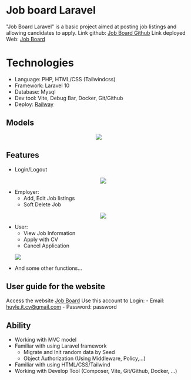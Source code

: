 # Job board Laravel

"Job Board Laravel" is a basic project aimed at posting job listings and allowing candidates to apply.
Link github: [Job Board Github](https://github.com/huyle-itus/Job-board-laravel)
Link deployed Web: [Job Board ](https://job-board-laravel-production.up.railway.app/jobs)


# Technologies

- Language: PHP, HTML/CSS (Tailwindcss)
- Framework: Laravel 10
- Database: Mysql
- Dev tool: Vite, Debug Bar, Docker, Git/Github
- Deploy: [Railway](https://railway.app)

## Models

<p align="center">
    <img src="https://lh3.google.com/u/0/d/1u6yYHE6Yx5ZFBwdTwN0ekAOl-sbiY7PZ=w1920-h868-iv101">
</p>

## Features

- Login/Logout
	<p align="center">
	<img src="https://lh3.google.com/u/0/d/12IIMmUzezF8QEQ7vkM3IW3Si2W82R50I=w1920-h868-iv1">
	</p>
- Employer:
	- Add, Edit Job listings
	- Soft Delete Job
	<p align="center">
	<img src="https://lh3.google.com/u/0/d/1jges14z2CtUlFLCFdUNaOq4nLMKNFUcm=w1920-h868-iv1">
		</p>
- User:
	- View Job Information
	- Apply with CV
	- Cancel Application
		<p align="center">
	<img src="https://lh3.google.com/u/0/d/19aiQiABTU36To5P3dq5gU4gQtp-4wf8b=w1920-h868-iv1">
		</p>
- And some other functions...

## User guide for the website

Access the website [Job Board](https://job-board-laravel-production.up.railway.app)
Use this account to Login:
	- Email: huyle.it.cv@gmail.com
	- Password: password

## Ability

- Working with MVC model
- Familiar with using Laravel framework
	- Migrate and Init random data by Seed
	- Object Authorization (Using Middleware, Policy,...)
- Familiar with using HTML/CSS/Tailwind
- Working with Develop Tool (Composer, Vite, Git/Github, Docker, ...)
